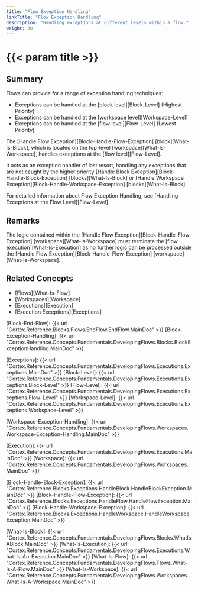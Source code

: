 ```yaml
---
title: "Flow Exception Handling"
linkTitle: "Flow Exception Handling"
description: "Handling exceptions at different levels within a flow."
weight: 30
---
```


# {{< param title >}}

## Summary

Flows can provide for a range of exception handling techniques:

* Exceptions can be handled at the [block level][Block-Level] (Highest Priority)
* Exceptions can be handled at the [workspace level][Workspace-Level]
* Exceptions can be handled at the [flow level][Flow-Level] (Lowest Priority)

The [Handle Flow Exception][Block-Handle-Flow-Exception] [block][What-Is-Block], which is located on the top-level [workspace][What-Is-Workspace], handles exceptions at the [flow level][Flow-Level].

It acts as an exception handler of last resort, handling any exceptions that are not caught by the higher priority [Handle Block Exception][Block-Handle-Block-Exception] [blocks][What-Is-Block] or [Handle Workspace Exception][Block-Handle-Workspace-Exception] [blocks][What-Is-Block].

For detailed information about Flow Exception Handling, see [Handling Exceptions at the Flow Level][Flow-Level].

## Remarks

The logic contained within the [Handle Flow Exception][Block-Handle-Flow-Exception] [workspace][What-Is-Workspace] must terminate the [flow execution][What-Is-Execution] as no further logic can be processed outside the [Handle Flow Exception][Block-Handle-Flow-Exception] [workspace][What-Is-Workspace].

## Related Concepts

* [Flows][What-Is-Flow]
* [Workspaces][Workspace]
* [Executions][Execution]
* [Execution Exceptions][Exceptions]

[Block-End-Flow]: {{< url "Cortex.Reference.Blocks.Flows.EndFlow.EndFlow.MainDoc" >}}
[Block-Exception-Handling]: {{< url "Cortex.Reference.Concepts.Fundamentals.DevelopingFlows.Blocks.BlockExceptionHandling.MainDoc" >}}

[Exceptions]: {{< url "Cortex.Reference.Concepts.Fundamentals.DevelopingFlows.Executions.Exceptions.MainDoc" >}}
[Block-Level]: {{< url "Cortex.Reference.Concepts.Fundamentals.DevelopingFlows.Executions.Exceptions.Block-Level" >}}
[Flow-Level]: {{< url "Cortex.Reference.Concepts.Fundamentals.DevelopingFlows.Executions.Exceptions.Flow-Level" >}}
[Workspace-Level]: {{< url "Cortex.Reference.Concepts.Fundamentals.DevelopingFlows.Executions.Exceptions.Workspace-Level" >}}

[Workspace-Exception-Handling]: {{< url "Cortex.Reference.Concepts.Fundamentals.DevelopingFlows.Workspaces.Workspace-Exception-Handling.MainDoc" >}}

[Execution]: {{< url "Cortex.Reference.Concepts.Fundamentals.DevelopingFlows.Executions.MainDoc" >}}
[Workspace]: {{< url "Cortex.Reference.Concepts.Fundamentals.DevelopingFlows.Workspaces.MainDoc" >}}

[Block-Handle-Block-Exception]: {{< url "Cortex.Reference.Blocks.Exceptions.HandleBlock.HandleBlockException.MainDoc" >}}
[Block-Handle-Flow-Exception]: {{< url "Cortex.Reference.Blocks.Exceptions.HandleFlow.HandleFlowException.MainDoc" >}}
[Block-Handle-Workspace-Exception]: {{< url "Cortex.Reference.Blocks.Exceptions.HandleWorkspace.HandleWorkspaceException.MainDoc" >}}

[What-Is-Block]: {{< url "Cortex.Reference.Concepts.Fundamentals.DevelopingFlows.Blocks.WhatIsABlock.MainDoc" >}}
[What-Is-Execution]: {{< url "Cortex.Reference.Concepts.Fundamentals.DevelopingFlows.Executions.What-Is-An-Execution.MainDoc" >}}
[What-Is-Flow]: {{< url "Cortex.Reference.Concepts.Fundamentals.DevelopingFlows.Flows.What-Is-A-Flow.MainDoc" >}}
[What-Is-Workspace]: {{< url "Cortex.Reference.Concepts.Fundamentals.DevelopingFlows.Workspaces.What-Is-A-Workspace.MainDoc" >}}
